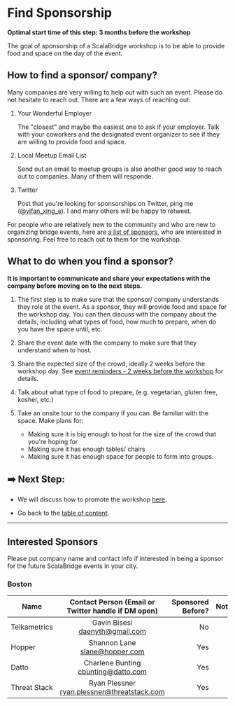 # Find Sponsorship

**Optimal start time of this step: 3 months before the workshop**


The goal of sponsorship of a ScalaBridge workshop is to be able to provide food and space on the day of the event.

## How to find a sponsor/ company?

Many companies are very willing to help out with such an event. Please do not hesitate to reach out. There are a few ways of reaching out:

1. Your Wonderful Employer
   
   The "closest" and maybe the easiest one to ask if your employer. Talk with your coworkers and the designated event organizer to see if they are willing to provide food and space.
   
    
2. Local Meetup Email List
   
   Send out an email to meetup groups is also another good way to reach out to companies. Many of them will responde.
   
3. Twitter
   
   Post that you're looking for sponsorships on Twitter, ping me ([@yifan_xing_e](https://twitter.com/yifan_xing_e)). I and many others will be happy to retweet.



For people who are relatively new to the community and who are new to organizing bridge events, here are [a list of sponsors](#interested--sponsors), who are interested in sponsoring. Feel free to reach out to them for the workshop.



## What to do when you find a sponsor?

**It is important to communicate and share your expectations with the company before moving on to the next steps.**

1. The first step is to make sure that the sponsor/ company understands they role at the event. As a sponsor, they will provide food and space for the workshop day. You can then discuss with the company about the details, including what types of food, how much to prepare, when do you have the space until, etc.

2. Share the event date with the company to make sure that they understand when to host.

3. Share the expected size of the crowd, ideally 2 weeks before the workshop day. See [event reminders - 2 weeks before the workshop](./event-reminders.md) for details.

4. Talk about what type of food to prepare, (e.g. vegetarian, gluten free, kosher, etc.)

4. Take an onsite tour to the company if you can. Be familiar with the space. Make plans for:
    - Making sure it is big enough to host for the size of the crowd that you're hoping for
    - Making sure it has enough tables/ chairs
    - Making sure it has enough space for people to form into groups.



## :arrow_right: Next Step:

- We will discuss how to promote the workshop [here](./promote-workshop.md).

- Go back to the [table of content](../README.md).


*********************************************************************************************
## Interested  Sponsors
Please put company name and contact info if interested in being a sponsor for the future ScalaBridge events in your city.


### Boston
| Name                      | Contact Person (Email or Twitter handle if DM open) | Sponsored Before? | Notes  |
| ------------------------- |:----------------------------------------------:| --------:| --------------------:|
| Teikametrics              | Gavin Bisesi <daenyth@gmail.com>               |   No     |                      |
| Hopper                    | Shannon Lane <slane@hopper.com>                |   Yes    |                      |
| Datto                     | Charlene Bunting <cbunting@datto.com>          |   Yes    |                      |
| Threat Stack              | Ryan Plessner <ryan.plessner@threatstack.com>  |   Yes    |                      |

